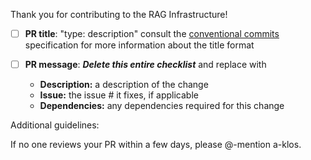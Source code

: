 Thank you for contributing to the RAG Infrastructure!

- [ ] **PR title**: "type: description"
    consult the [conventional commits](https://www.conventionalcommits.org/en/v1.0.0/) specification for more information about the title format


- [ ] **PR message**: ***Delete this entire checklist*** and replace with
    - **Description:** a description of the change
    - **Issue:** the issue # it fixes, if applicable
    - **Dependencies:** any dependencies required for this change


Additional guidelines:

If no one reviews your PR within a few days, please @-mention a-klos.

